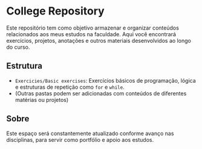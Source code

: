 # College Repository

Este repositório tem como objetivo armazenar e organizar conteúdos relacionados aos meus estudos na faculdade. Aqui você encontrará exercícios, projetos, anotações e outros materiais desenvolvidos ao longo do curso.

## Estrutura

- `Exercicies/Basic exercises`: Exercícios básicos de programação, lógica e estruturas de repetição como `for` e `while`.
- (Outras pastas podem ser adicionadas com conteúdos de diferentes matérias ou projetos)

## Sobre

Este espaço será constantemente atualizado conforme avanço nas disciplinas, para servir como portfólio e apoio aos estudos.

